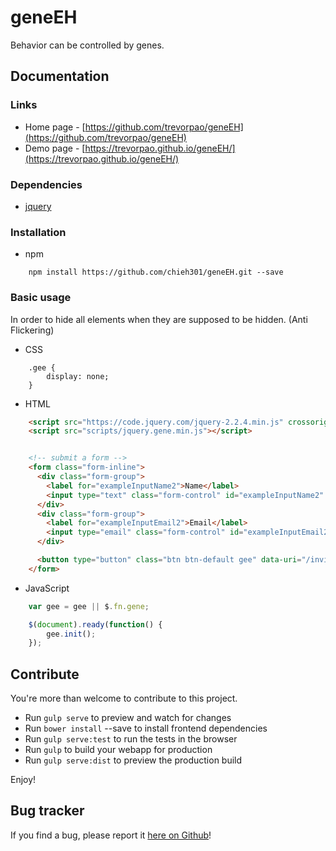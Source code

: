 geneEH
======

Behavior can be controlled by genes.


## Documentation

### Links

* Home page - [https://github.com/trevorpao/geneEH](https://github.com/trevorpao/geneEH)
* Demo page - [https://trevorpao.github.io/geneEH/](https://trevorpao.github.io/geneEH/)

### Dependencies
- [jquery](https://jquery.com/)

### Installation

- npm

```
    npm install https://github.com/chieh301/geneEH.git --save
```

### Basic usage

In order to hide all elements when they are supposed to be hidden. (Anti Flickering)

- CSS

```
    .gee {
        display: none;
    }
```

- HTML

```html
    <script src="https://code.jquery.com/jquery-2.2.4.min.js" crossorigin="anonymous"></script>
    <script src="scripts/jquery.gene.min.js"></script>


    <!-- submit a form -->
    <form class="form-inline">
      <div class="form-group">
        <label for="exampleInputName2">Name</label>
        <input type="text" class="form-control" id="exampleInputName2" placeholder="Jane Doe">
      </div>
      <div class="form-group">
        <label for="exampleInputEmail2">Email</label>
        <input type="email" class="form-control" id="exampleInputEmail2" placeholder="jane.doe@example.com">
      </div>

      <button type="button" class="btn btn-default gee" data-uri="/invitation/add_new" data-gene="stdSubmit">Send invitation</button>
    </form>

```

- JavaScript

```javascript
    var gee = gee || $.fn.gene;

    $(document).ready(function() {
        gee.init();
    });
```

## Contribute

You're more than welcome to contribute to this project. 

* Run `gulp serve` to preview and watch for changes
* Run `bower install` --save <package> to install frontend dependencies
* Run `gulp serve:test` to run the tests in the browser
* Run `gulp` to build your webapp for production
* Run `gulp serve:dist` to preview the production build

Enjoy!

## Bug tracker

If you find a bug, please report it [here on Github](https://github.com/trevorpao/geneEH/issues)!
